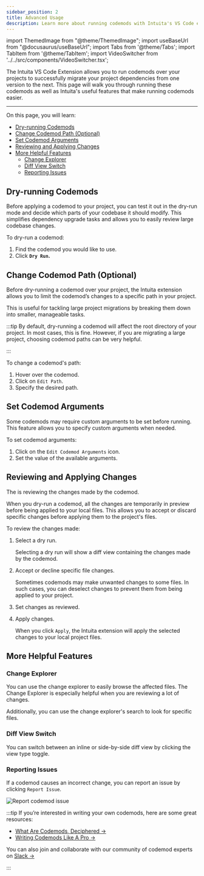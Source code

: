 ```yaml
---
sidebar_position: 2
title: Advanced Usage
description: Learn more about running codemods with Intuita's VS Code extension.
---
```


import ThemedImage from "@theme/ThemedImage";
import useBaseUrl from "@docusaurus/useBaseUrl";
import Tabs from '@theme/Tabs';
import TabItem from '@theme/TabItem';
import VideoSwitcher from '../../src/components/VideoSwitcher.tsx';

<head>
  <meta property='og:title' content='Advanced Usage | Intuita VS Code Extension'/>
  <meta property='og:description' content='The new way to build, share & run codemods at any scale.'/>
  <meta name='og:image' content='https://raw.githubusercontent.com/intuita-inc/intuita-docs/main/static/img/docs/intuita-docs-opengraph.png'/>
  <meta property='og:image' content='https://raw.githubusercontent.com/intuita-inc/intuita-docs/main/static/img/docs/intuita-docs-opengraph.png'/>
  
  <meta name='twitter:card' content='summary_large_image'/>
  <meta name='twitter:image' content='https://raw.githubusercontent.com/intuita-inc/intuita-docs/main/static/img/docs/intuita-docs-opengraph.png'/>
</head>

The Intuita VS Code Extension allows you to run codemods over your projects to successfully migrate your project dependencies from one version to the next. This page will walk you through running these codemods as well as Intuita's useful features that make running codemods easier.

---

On this page, you will learn:

- [Dry-running Codemods](#dry-running-codemods)
- [Change Codemod Path (Optional)](#change-codemod-path-optional)
- [Set Codemod Arguments](#set-codemod-arguments)
- [Reviewing and Applying Changes](#reviewing-and-applying-changes)
- [More Helpful Features](#more-helpful-features)
  - [Change Explorer](#change-explorer)
  - [Diff View Switch](#diff-view-switch)
  - [Reporting Issues](#reporting-issues)


## Dry-running Codemods

Before applying a codemod to your project, you can test it out in the dry-run mode and decide which parts of your codebase it should modify. This simplifies dependency upgrade tasks and allows you to easily review large codebase changes.

To dry-run a codemod:
1. Find the codemod you would like to use.
2. Click **`Dry Run`.**

<VideoSwitcher 
lightImageSrc="/img/docs/running-codemods/dry-run-light.mp4"
darkImageSrc="/img/docs/running-codemods/dry-run-dark.mp4"/>

## Change Codemod Path (Optional)

Before dry-running a codemod over your project, the Intuita extension allows you to limit the codemod’s changes to a specific path in your project.

This is useful for tackling large project migrations by breaking them down into smaller, manageable tasks.

:::tip
By default, dry-running a codemod will affect the root directory of your project. In most cases, this is fine.
However, if you are migrating a large project, choosing codemod paths can be very helpful.

:::

To change a codemod's path:

1. Hover over the codemod.
2. Click on `Edit Path`.
3. Specify the desired path.

<VideoSwitcher 
lightImageSrc="/img/docs/running-codemods/change-codemod-path-light.mp4"
darkImageSrc="/img/docs/running-codemods/change-codemod-path-dark.mp4"/>

## Set Codemod Arguments

Some codemods may require custom arguments to be set before running. This feature allows you to specify custom arguments when needed.

To set codemod arguments:

1. Click on the `Edit Codemod Arguments` icon.
2. Set the value of the available arguments.

<VideoSwitcher 
    lightImageSrc="/img/docs/running-codemods/set-codemod-arguments.mp4"
    darkImageSrc="/img/docs/running-codemods/set-codemod-arguments.mp4"/>

## Reviewing and Applying Changes

The is reviewing the changes made by the codemod.

When you dry-run a codemod, all the changes are temporarily in preview before being applied to your local files. This allows you to accept or discard specific changes before applying them to the project's files.

To review the changes made:

1. Select a dry run.
    <VideoSwitcher 
    lightImageSrc="/img/docs/running-codemods/select-dry-run-light.mp4"
    darkImageSrc="/img/docs/running-codemods/select-dry-run-dark.mp4"/>
    
    Selecting a dry run will show a diff view containing the changes made by the codemod.
    
2. Accept or decline specific file changes.
    
    <VideoSwitcher 
    lightImageSrc="/img/docs/running-codemods/accept-decline-changes-light.mp4"
    darkImageSrc="/img/docs/running-codemods/accept-decline-changes-dark.mp4"/>
    
    Sometimes codemods may make unwanted changes to some files. In such cases, you can deselect changes to prevent them from being applied to your project.
    
3. Set changes as reviewed.
    
    <VideoSwitcher 
    lightImageSrc="/img/docs/running-codemods/set-changes-as-viewed-light.mp4"
    darkImageSrc="/img/docs/running-codemods/set-changes-as-viewed-dark.mp4"/>
    
4. Apply changes.

    <VideoSwitcher 
    lightImageSrc="/img/docs/running-codemods/apply-changes-light.mp4"
    darkImageSrc="/img/docs/running-codemods/apply-changes-dark.mp4"/>
    
    When you click `Apply`, the Intuita extension will apply the selected changes to your local project files.

## More Helpful Features

### Change Explorer
You can use the change explorer to easily browse the affected files. The Change Explorer is especially helpful when you are reviewing a lot of changes.

Additionally, you can use the change explorer's search to look for specific files.

<VideoSwitcher 
lightImageSrc="/img/docs/running-codemods/change-explorer-light.mp4"
darkImageSrc="/img/docs/running-codemods/change-explorer-dark.mp4"/>

### Diff View Switch

You can switch between an inline or side-by-side diff view by clicking the view type toggle.
    
<VideoSwitcher 
lightImageSrc="/img/docs/running-codemods/diff-view-switch-light.mp4"
darkImageSrc="/img/docs/running-codemods/diff-view-switch-dark.mp4"/>


### Reporting Issues

If a codemod causes an incorrect change, you can report an issue by clicking `Report Issue`.
    
![Report codemod issue](/img/docs/running-codemods/report-issue.png)


:::tip
If you’re interested in writing your own codemods, here are some great resources:

- [What Are Codemods, Deciphered →](https://docs.intuita.io/blog/what-are-codemods)
- [Writing Codemods Like A Pro →](https://docs.intuita.io/blog/writing-codemods-like-a-pro)

You can also join and collaborate with our community of codemod experts on [Slack →](https://join.slack.com/t/intuita-inc/shared_invite/zt-1tvxm6ct0-mLZld_78yguDYOSM7DM7Cw)

:::
